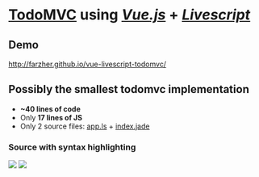 # [TodoMVC](http://farzher.github.io/vue-livescript-todomvc/) using *[Vue.js](https://github.com/yyx990803/vue)* + *[Livescript](https://github.com/gkz/LiveScript)*

## Demo
http://farzher.github.io/vue-livescript-todomvc/

## Possibly the smallest todomvc implementation
* **~40 lines of code**
* Only **17 lines of JS**
* Only 2 source files: [app.ls](https://github.com/farzher/vue-livescript-todomvc/blob/gh-pages/app.ls) + [index.jade](https://github.com/farzher/vue-livescript-todomvc/blob/gh-pages/index.jade)


### Source with syntax highlighting
![](http://i.imgur.com/XuXHiN5.png)
![](http://i.imgur.com/PoAKtvB.png)

